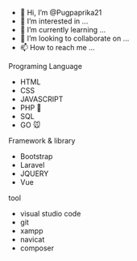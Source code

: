 - 👋 Hi, I’m @Pugpaprika21
- 👀 I’m interested in ...
- 🌱 I’m currently learning ...
- 💞️ I’m looking to collaborate on ...
- 📫 How to reach me ...


Programing Language
  -  HTML 
  -  CSS
  -  JAVASCRIPT
  -  PHP                🐘
  -  SQL
  -  GO                  🐭
  
Framework & library
  -  Bootstrap
  -  Laravel
  -  JQUERY
  -  Vue

tool
  -  visual studio code
  -  git
  -  xampp
  -  navicat
  -  composer
  
<!---
Pugpaprika21/Pugpaprika21 is a ✨ special ✨ repository because its `README.md` (this file) appears on your GitHub profile.
You can click the Preview link to take a look at your changes.
--->

